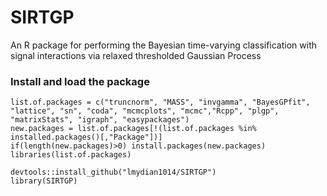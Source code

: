 # SIRTGP
An R package for performing the Bayesian time-varying classification with signal interactions via relaxed thresholded Gaussian Process
### Install and load the package
```
list.of.packages = c("truncnorm", "MASS", "invgamma", "BayesGPfit", "lattice", "sn", "coda", "mcmcplots", "mcmc","Rcpp", "plgp", "matrixStats", "igraph", "easypackages")
new.packages = list.of.packages[!(list.of.packages %in% installed.packages()[,"Package"])]
if(length(new.packages)>0) install.packages(new.packages)
libraries(list.of.packages)

devtools::install_github("lmydian1014/SIRTGP")
library(SIRTGP)
